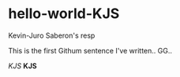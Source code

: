# hello-world-KJS
Kevin-Juro Saberon's resp

This is the first Githum sentence I've written.. GG..

*KJS*
**KJS**
